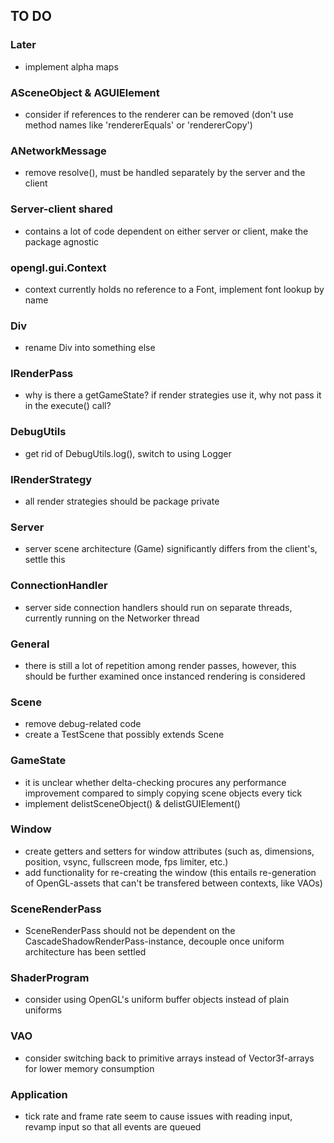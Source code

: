 ## TO DO

### Later
- implement alpha maps

### ASceneObject & AGUIElement
- consider if references to the renderer can be removed (don't use method names like 'rendererEquals' or 'rendererCopy')

### ANetworkMessage
- remove resolve(), must be handled separately by the server and the client

### Server-client shared
- contains a lot of code dependent on either server or client, make the package agnostic

### opengl.gui.Context
- context currently holds no reference to a Font, implement font lookup by name

### Div
- rename Div into something else

### IRenderPass
- why is there a getGameState? if render strategies use it, why not pass it in the execute() call?

### DebugUtils
- get rid of DebugUtils.log(), switch to using Logger

### IRenderStrategy
- all render strategies should be package private

### Server
- server scene architecture (Game) significantly differs from the client's, settle this

### ConnectionHandler
- server side connection handlers should run on separate threads, currently running on the Networker thread

### General
- there is still a lot of repetition among render passes, however, this should be further examined once instanced rendering is considered

### Scene
- remove debug-related code
- create a TestScene that possibly extends Scene

### GameState
- it is unclear whether delta-checking procures any performance improvement compared to simply copying scene objects every tick
- implement delistSceneObject() & delistGUIElement()

### Window
- create getters and setters for window attributes (such as, dimensions, position, vsync, fullscreen mode, fps limiter, etc.)
- add functionality for re-creating the window (this entails re-generation of OpenGL-assets that can't be transfered between contexts, like VAOs)

### SceneRenderPass
- SceneRenderPass should not be dependent on the CascadeShadowRenderPass-instance, decouple once uniform architecture has been settled

### ShaderProgram
- consider using OpenGL's uniform buffer objects instead of plain uniforms

### VAO
- consider switching back to primitive arrays instead of Vector3f-arrays for lower memory consumption

### Application
- tick rate and frame rate seem to cause issues with reading input, revamp input so that all events are queued
